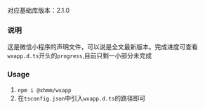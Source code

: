 对应基础库版本：2.1.0
### 说明
这是微信小程序的声明文件，可以说是全文最新版本。完成进度可查看`wxapp.d.ts`开头的`progress`,目前只剩一小部分未完成

### Usage
1. `npm i @xhmm/wxapp`
2. 在`tsconfig.json`中引入`wxapp.d.ts`的路径即可
